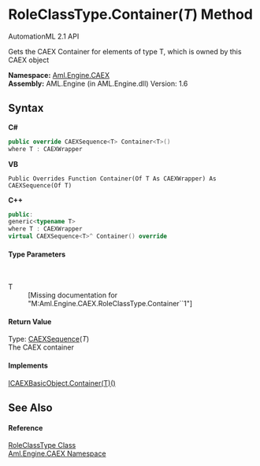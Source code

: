 # RoleClassType.Container(*T*) Method 
AutomationML 2.1 API 

Gets the CAEX Container for elements of type T, which is owned by this CAEX object

**Namespace:**&nbsp;<a href="N_Aml_Engine_CAEX">Aml.Engine.CAEX</a><br />**Assembly:**&nbsp;AML.Engine (in AML.Engine.dll) Version: 1.6

## Syntax

**C#**<br />
``` C#
public override CAEXSequence<T> Container<T>()
where T : CAEXWrapper

```

**VB**<br />
``` VB
Public Overrides Function Container(Of T As CAEXWrapper) As CAEXSequence(Of T)
```

**C++**<br />
``` C++
public:
generic<typename T>
where T : CAEXWrapper
virtual CAEXSequence<T>^ Container() override
```


#### Type Parameters
&nbsp;<dl><dt>T</dt><dd>\[Missing <typeparam name="T"/> documentation for "M:Aml.Engine.CAEX.RoleClassType.Container``1"\]</dd></dl>

#### Return Value
Type: <a href="T_Aml_Engine_CAEX_CAEXSequence_1">CAEXSequence</a>(*T*)<br />The CAEX container

#### Implements
<a href="M_Aml_Engine_CAEX_ICAEXBasicObject_Container__1">ICAEXBasicObject.Container(T)()</a><br />

## See Also


#### Reference
<a href="T_Aml_Engine_CAEX_RoleClassType">RoleClassType Class</a><br /><a href="N_Aml_Engine_CAEX">Aml.Engine.CAEX Namespace</a><br />